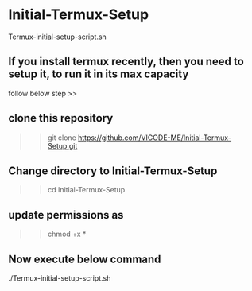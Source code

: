 # Initial-Termux-Setup
Termux-initial-setup-script.sh

If you install termux recently, then you need to setup it, to run it in its max capacity
----------------------------------------------------------------------------------------
follow below step >>


clone this repository
---------------------

>> git clone https://github.com/VICODE-ME/Initial-Termux-Setup.git

Change directory to Initial-Termux-Setup
----------------------------------------
>> cd Initial-Termux-Setup

update permissions as
---------------------
>> chmod +x *

Now execute below command
---------------------------
./Termux-initial-setup-script.sh
